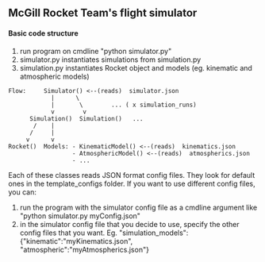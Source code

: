 ## McGill Rocket Team's flight simulator

#### Basic code structure

1. run program on cmdline "python simulator.py"
2. simulator.py instantiates simulations from simulation.py
3. simulation.py instantiates Rocket object and models (eg. kinematic and atmospheric models)

```
Flow:     Simulator() <--(reads)  simulator.json
            |      \
            |       \        ... ( x simulation_runs)
            v        v
      Simulation()  Simulation()   ...
       /    |
      /     |
     v      v
Rocket()  Models: - KinematicModel() <--(reads)  kinematics.json
                  - AtmosphericModel() <--(reads)  atmospherics.json
                  - ...

```
Each of these classes reads JSON format config files. They look for default ones in the template_configs folder.
If you want to use different config files, you can:
1. run the program with the simulator config file as a cmdline argument like "python simulator.py myConfig.json"
2. in the simulator config file that you decide to use, specify the other config files that you want. Eg. "simulation_models": {"kinematic":"myKinematics.json", "atmospheric":"myAtmospherics.json"}

